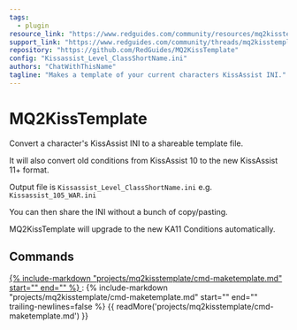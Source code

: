 ```yaml
---
tags:
  - plugin
resource_link: "https://www.redguides.com/community/resources/mq2kisstemplate.328/"
support_link: "https://www.redguides.com/community/threads/mq2kisstemplate.67314/"
repository: "https://github.com/RedGuides/MQ2KissTemplate"
config: "Kissassist_Level_ClassShortName.ini"
authors: "ChatWithThisName"
tagline: "Makes a template of your current characters KissAssist INI."
---
```


# MQ2KissTemplate

<!--desc-start-->
Convert a character's KissAssist INI to a shareable template file.
<!--desc-end-->
It will also convert old conditions from KissAssist 10 to the new KissAssist 11+ format.

Output file is `Kissassist_Level_ClassShortName.ini` e.g. `Kissassist_105_WAR.ini`

You can then share the INI without a bunch of copy/pasting.

MQ2KissTemplate will upgrade to the new KA11 Conditions automatically.


## Commands

<a href="cmd-maketemplate/">
{% 
  include-markdown "projects/mq2kisstemplate/cmd-maketemplate.md" 
  start="<!--cmd-syntax-start-->" 
  end="<!--cmd-syntax-end-->" 
%}
</a>
:    {% include-markdown "projects/mq2kisstemplate/cmd-maketemplate.md" 
        start="<!--cmd-desc-start-->" 
        end="<!--cmd-desc-end-->" 
        trailing-newlines=false 
     %} {{ readMore('projects/mq2kisstemplate/cmd-maketemplate.md') }}
